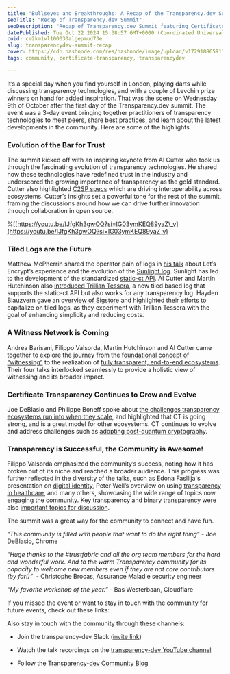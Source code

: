 ```yaml
---
title: "Bullseyes and Breakthroughs: A Recap of the Transparency.dev Summit"
seoTitle: "Recap of Transparency.dev Summit"
seoDescription: "Recap of Transparency.dev Summit featuring Certificate Transparency, Key Transparency, Binary Transparency, Sigstore & Sigsum."
datePublished: Tue Oct 22 2024 15:38:57 GMT+0000 (Coordinated Universal Time)
cuid: cm2km1vl100030algepmud73e
slug: transparencydev-summit-recap
cover: https://cdn.hashnode.com/res/hashnode/image/upload/v1729188659116/5c15a7de-23a4-43fa-9fdf-84cee2ff3e9d.jpeg
tags: community, certificate-transparency, transparencydev

---
```


It’s a special day when you find yourself in London, playing darts while discussing transparency technologies, and with a couple of Levchin prize winners on hand for added inspiration. That was the scene on Wednesday 9th of October after the first day of the Transparency.dev summit. The event was a 3-day event bringing together practitioners of transparency technologies to meet peers, share best practices, and learn about the latest developments in the community. Here are some of the highlights

### Evolution of the Bar for Trust

The summit kicked off with an inspiring keynote from Al Cutter who took us through the fascinating evolution of transparency technologies. He shared how these technologies have redefined trust in the industry and underscored the growing importance of transparency as the gold standard. Cutter also highlighted [C2SP specs](https://github.com/C2SP/C2SP) which are driving interoperability across ecosystems. Cutter’s insights set a powerful tone for the rest of the summit, framing the discussions around how we can drive further innovation through collaboration in open source.

%\[[https://youtu.be/IJfgKh3gwOQ?si=IG03ymKEQ89yaZ\_v](https://youtu.be/IJfgKh3gwOQ?si=IG03ymKEQ89yaZ_v)

### Tiled Logs are the Future

Matthew McPherrin shared the operator pain of logs in [his talk](https://youtu.be/QZnz8pvsN_w?si=8f5fXNk6cnfbCd-N) about Let’s Encrypt’s experience and the evolution of the [Sunlight log](https://sunlight.dev/). Sunlight has led to the development of the standardized [static-ct API](https://github.com/C2SP/C2SP/blob/main/static-ct-api.md). Al Cutter and Martin Hutchinson also [introduced Trillian Tessera](https://youtu.be/9j_8FbQ9qSc?si=qn0ET1uhfToEC7co), a new tiled based log that supports the static-ct API but also works for any transparency log. Hayden Blauzvern gave an [overview of Sigstore](https://youtu.be/au_nkj0iBj8?si=vMZI_f1GsxInJWIB) and highlighted their efforts to capitalize on tiled logs, as they experiment with Trillian Tessera with the goal of enhancing simplicity and reducing costs.

### A Witness Network is Coming

Andrea Barisani, Filippo Valsorda, Martin Hutchinson and Al Cutter came together to explore the journey from the [foundational concept of “witnessing”](https://youtu.be/v9cgvZXRRZU?si=DGhVbxfJZzvwM_Lc) to the realization of [fully transparent, end-to-end ecosystems](https://youtu.be/uZXESulUuKA?si=bLCbHBhALvBNlWCL). Their four talks interlocked seamlessly to provide a holistic view of witnessing and its broader impact.

### Certificate Transparency Continues to Grow and Evolve

Joe DeBlasio and Philippe Boneff spoke about [the challenges transparency ecosystems run into when they scale](https://youtu.be/59PU99hQfro?si=nAxmpDW2Acrh_6Db), and highlighted that CT is going strong, and is a great model for other ecosystems. CT continues to evolve and address challenges such as [adopting post-quantum cryptography](https://youtu.be/s0HQCx4wy44?si=uNMz1dzbnzCTHseU).

### Transparency is Successful, the Community is Awesome!

Filippo Valsorda emphasized the community’s success, noting how it has broken out of its niche and reached a broader audience. This progress was further reflected in the diversity of the talks, such as Edona Fasllija's presentation on [digital identity](https://youtu.be/6cNQTMQ5Qgg?si=9m0f6jGiMSQa4wKQ), Peter Well’s overview on using [transparency in healthcare](https://youtu.be/Rj8l6Fd_iBg?si=OjBzSlVXRz__mtJ6), and many others, showcasing the wide range of topics now engaging the community. Key transparency and binary transparency were also [important topics for discussion](https://youtu.be/EdnbGrnN9Zg?si=ZVdM9e5lE7zc3JOo).

The summit was a great way for the community to connect and have fun.

“*This community is filled with people that want to do the right thing*” - Joe DeBlasio, Chrome

“*Huge thanks to the #trustfabric and all the org team members for the hard and wonderful work. And to the warm Transparency community for its capacity to welcome new members even if they are not core contributors (by far!)”  -* Christophe Brocas, Assurance Maladie security engineer

“*My favorite workshop of the year.*” - Bas Westerbaan, Cloudflare

If you missed the event or want to stay in touch with the community for future events, check out these links:

Also stay in touch with the community through these channels:

* Join the transparency-dev Slack ([invite link](https://transparency-dev.slack.com/join/shared_invite/zt-2hw3qg8w6-FTaCast0CflW~EuaDTpLwA#/shared-invite/email))
    
* Watch the talk recordings on the [transparency-dev YouTube channel](https://www.youtube.com/channel/UC_CUBXljwl-7tmYeOs-7ukQ)
    
* Follow the [Transparency-dev Community Blog](https://blog.transparency.dev/)